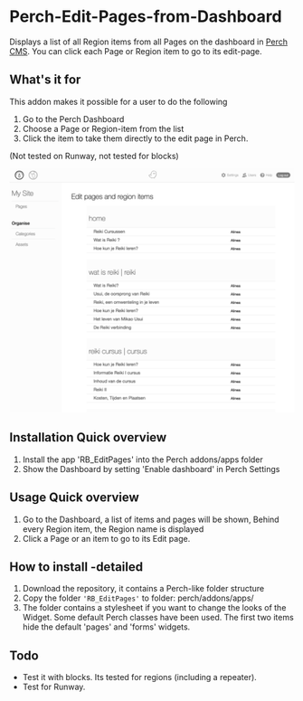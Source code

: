 # Perch-Edit-Pages-from-Dashboard
Displays a list of all Region items from all Pages on the dashboard in [Perch CMS](http://grabaperch.com). You can click each Page or Region item to go to its edit-page.

## What's it for  
This addon makes it possible for a user to do the following   
1. Go to the Perch Dashboard
2. Choose a Page or Region-item from the list 
3. Click the item to take them directly to the edit page in Perch. 
  
(Not tested on Runway, not tested for blocks) 
  
<img src="/screenshot/Pages_on_Dashboard.png" width="600">


## Installation Quick overview
1. Install the app 'RB_EditPages' into the Perch addons/apps folder 
2. Show the Dashboard by setting 'Enable dashboard' in Perch Settings


## Usage Quick overview
1. Go to the Dashboard, a list of items and pages will be shown, Behind every Region item, the Region name is displayed
2. Click a Page or an item to go to its Edit page.
  
  
## How to install -detailed
1. Download the repository, it contains a Perch-like folder structure
2. Copy the folder  `'RB_EditPages'` to folder: perch/addons/apps/ 
3. The folder contains a stylesheet if you want to change the looks of the Widget. Some default Perch classes have been used. The first two items hide the default 'pages' and 'forms' widgets.
    

## Todo   
- Test it with blocks. Its tested for regions (including a repeater). 
- Test for Runway.
